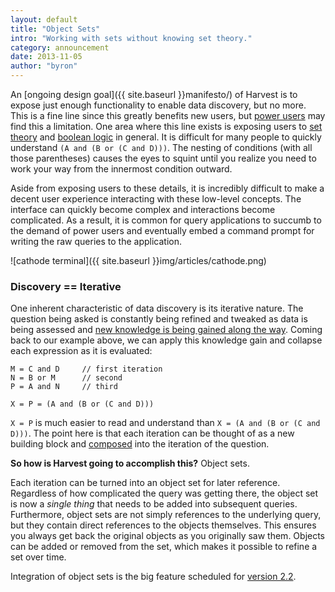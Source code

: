 ```yaml
---
layout: default
title: "Object Sets"
intro: "Working with sets without knowing set theory."
category: announcement
date: 2013-11-05
author: "byron"
---
```


An [ongoing design goal]({{ site.baseurl }}manifesto/) of Harvest is to expose just enough functionality to enable data discovery, but no more. This is a fine line since this greatly benefits new users, but [power users](http://en.wikipedia.org/wiki/Power_user) may find this a limitation. One area where this line exists is exposing users to [set theory](http://en.wikipedia.org/wiki/Set_theory) and [boolean logic](http://en.wikipedia.org/wiki/Boolean_algebra) in general. It is difficult for many people to quickly understand `(A and (B or (C and D)))`. The nesting of conditions (with all those parentheses) causes the eyes to squint until you realize you need to work your way from the innermost condition outward.

Aside from exposing users to these details, it is incredibly difficult to make a decent user experience interacting with these low-level concepts. The interface can quickly become complex and interactions become complicated. As a result, it is common for query applications to succumb to the demand of power users and eventually embed a command prompt for writing the raw queries to the application.

![cathode terminal]({{ site.baseurl }}img/articles/cathode.png)

### Discovery == Iterative

One inherent characteristic of data discovery is its iterative nature. The question being asked is constantly being refined and tweaked as data is being assessed and [new knowledge is being gained along the way](http://en.wikipedia.org/wiki/I_know_that_I_know_nothing). Coming back to our example above, we can apply this knowledge gain and collapse each expression as it is evaluated:

```
M = C and D     // first iteration
N = B or M      // second
P = A and N     // third

X = P = (A and (B or (C and D)))
```

`X = P` is much easier to read and understand than `X = (A and (B or (C and D)))`. The point here is that each iteration can be thought of as a new building block and [composed](http://en.wikipedia.org/wiki/Composability) into the iteration of the question.

**So how is Harvest going to accomplish this?** Object sets.

Each iteration can be turned into an object set for later reference. Regardless of how complicated the query was getting there, the object set is now a _single thing_ that needs to be added into subsequent queries. Furthermore, object sets are not simply references to the underlying query, but they contain direct references to the objects themselves. This ensures you always get back the original objects as you originally saw them. Objects can be added or removed from the set, which makes it possible to refine a set over time.

Integration of object sets is the big feature scheduled for [version 2.2](https://github.com/cbmi/harvest/issues?milestone=1&state=open).
